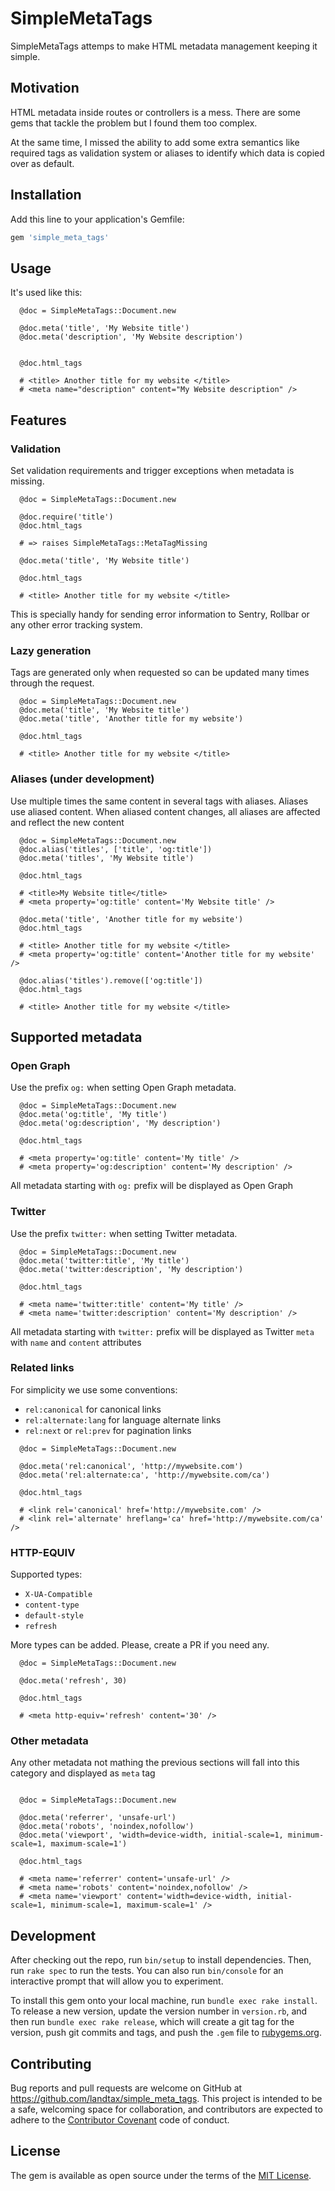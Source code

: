 # SimpleMetaTags

SimpleMetaTags attemps to make HTML metadata management keeping it simple.

## Motivation

HTML metadata inside routes or controllers is a mess. There are
some gems that tackle the problem but I found them too complex.

At the same time, I missed the ability to add some extra semantics like required tags as validation system or aliases to identify which data is copied over as default.

## Installation

Add this line to your application's Gemfile:

```ruby
gem 'simple_meta_tags'
```

## Usage


It's used like this:

```
  @doc = SimpleMetaTags::Document.new

  @doc.meta('title', 'My Website title')
  @doc.meta('description', 'My Website description')


  @doc.html_tags

  # <title> Another title for my website </title>
  # <meta name="description" content="My Website description" />

```


## Features

### Validation

Set validation requirements and trigger exceptions when metadata is
missing.

```
  @doc = SimpleMetaTags::Document.new

  @doc.require('title')
  @doc.html_tags

  # => raises SimpleMetaTags::MetaTagMissing

  @doc.meta('title', 'My Website title')

  @doc.html_tags

  # <title> Another title for my website </title>

```

This is specially handy for sending error information to Sentry, Rollbar or
any other error tracking system.

### Lazy generation

Tags are generated only when requested so can be updated many times through the request.

```
  @doc = SimpleMetaTags::Document.new
  @doc.meta('title', 'My Website title')
  @doc.meta('title', 'Another title for my website')

  @doc.html_tags

  # <title> Another title for my website </title>

```

### Aliases (under development)
Use multiple times the same content in several tags with aliases.
Aliases use aliased content. When aliased content changes, all aliases
are affected and reflect the new content


```
  @doc = SimpleMetaTags::Document.new
  @doc.alias('titles', ['title', 'og:title'])
  @doc.meta('titles', 'My Website title')

  @doc.html_tags

  # <title>My Website title</title>
  # <meta property='og:title' content='My Website title' />

  @doc.meta('title', 'Another title for my website')
  @doc.html_tags

  # <title> Another title for my website </title>
  # <meta property='og:title' content='Another title for my website' />

  @doc.alias('titles').remove(['og:title'])
  @doc.html_tags

  # <title> Another title for my website </title>
```

## Supported metadata

### Open Graph

Use the prefix `og:` when setting Open Graph metadata.

```
  @doc = SimpleMetaTags::Document.new
  @doc.meta('og:title', 'My title')
  @doc.meta('og:description', 'My description')

  @doc.html_tags

  # <meta property='og:title' content='My title' />
  # <meta property='og:description' content='My description' />

```
All metadata starting with `og:` prefix will be displayed as Open Graph

### Twitter

Use the prefix `twitter:` when setting Twitter metadata.

```
  @doc = SimpleMetaTags::Document.new
  @doc.meta('twitter:title', 'My title')
  @doc.meta('twitter:description', 'My description')

  @doc.html_tags

  # <meta name='twitter:title' content='My title' />
  # <meta name='twitter:description' content='My description' />

```

All metadata starting with `twitter:` prefix will be displayed as
Twitter `meta` with `name` and `content` attributes

### Related links

For simplicity we use some conventions:

* `rel:canonical` for canonical links
* `rel:alternate:lang` for language alternate links
* `rel:next` or `rel:prev` for pagination links


```
  @doc = SimpleMetaTags::Document.new

  @doc.meta('rel:canonical', 'http://mywebsite.com')
  @doc.meta('rel:alternate:ca', 'http://mywebsite.com/ca')

  @doc.html_tags

  # <link rel='canonical' href='http://mywebsite.com' />
  # <link rel='alternate' hreflang='ca' href='http://mywebsite.com/ca' />

```

### HTTP-EQUIV

Supported types:

* `X-UA-Compatible`
* `content-type`
* `default-style`
* `refresh`

More types can be added. Please, create a PR if you need any.


```
  @doc = SimpleMetaTags::Document.new

  @doc.meta('refresh', 30)

  @doc.html_tags

  # <meta http-equiv='refresh' content='30' />

```

### Other metadata

Any other metadata not mathing the previous sections will fall into this
category and displayed as `meta` tag

```

  @doc = SimpleMetaTags::Document.new

  @doc.meta('referrer', 'unsafe-url')
  @doc.meta('robots', 'noindex,nofollow')
  @doc.meta('viewport', 'width=device-width, initial-scale=1, minimum-scale=1, maximum-scale=1')

  @doc.html_tags

  # <meta name='referrer' content='unsafe-url' />
  # <meta name='robots' content='noindex,nofollow' />
  # <meta name='viewport' content='width=device-width, initial-scale=1, minimum-scale=1, maximum-scale=1' />

```


## Development

After checking out the repo, run `bin/setup` to install dependencies. Then, run `rake spec` to run the tests. You can also run `bin/console` for an interactive prompt that will allow you to experiment.

To install this gem onto your local machine, run `bundle exec rake install`. To release a new version, update the version number in `version.rb`, and then run `bundle exec rake release`, which will create a git tag for the version, push git commits and tags, and push the `.gem` file to [rubygems.org](https://rubygems.org).

## Contributing

Bug reports and pull requests are welcome on GitHub at https://github.com/landtax/simple_meta_tags. This project is intended to be a safe, welcoming space for collaboration, and contributors are expected to adhere to the [Contributor Covenant](http://contributor-covenant.org) code of conduct.


## License

The gem is available as open source under the terms of the [MIT License](http://opensource.org/licenses/MIT).

